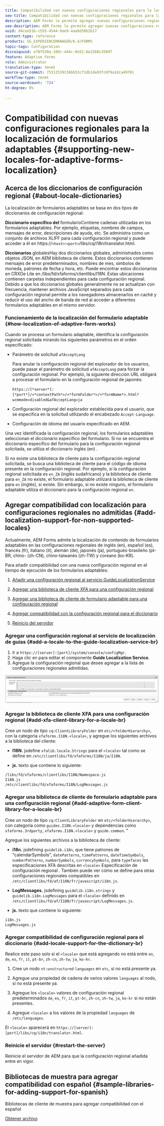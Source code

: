 ```yaml
---
title: Compatibilidad con nuevas configuraciones regionales para la localización de formularios adaptables
seo-title: Compatibilidad con nuevas configuraciones regionales para la localización de formularios adaptables
description: AEM Forms le permite agregar nuevas configuraciones regionales para localizar formularios adaptables. Las configuraciones regionales compatibles de forma predeterminada son inglés, francés, alemán y japonés.
seo-description: AEM Forms le permite agregar nuevas configuraciones regionales para localizar formularios adaptables. Las configuraciones regionales compatibles de forma predeterminada son inglés, francés, alemán y japonés.
uuid: d4cee51b-c555-4544-9ae9-4aa8d38b2b17
content-type: reference
products: SG_EXPERIENCEMANAGER/6.4/FORMS
topic-tags: Configuration
discoiquuid: e78f539a-109c-444c-8e52-be2260c3509f
feature: Adaptive Forms
role: Administrator
translation-type: tm+mt
source-git-commit: 75312539136bb53cf1db1de03fc0f9a1dca49791
workflow-type: tm+mt
source-wordcount: '724'
ht-degree: 0%

---
```



# Compatibilidad con nuevas configuraciones regionales para la localización de formularios adaptables {#supporting-new-locales-for-adaptive-forms-localization}

## Acerca de los diccionarios de configuración regional {#about-locale-dictionaries}

La localización de formularios adaptables se basa en dos tipos de diccionarios de configuración regional:

**Diccionario específico del** formularioContiene cadenas utilizadas en los formularios adaptables. Por ejemplo, etiquetas, nombres de campos, mensajes de error, descripciones de ayuda, etc. Se administra como un conjunto de archivos XLIFF para cada configuración regional y puede acceder a él en https://`<host>`:`<port>`/libs/cq/i18n/translator.html.

**Diccionarios** globalesHay dos diccionarios globales, administrados como objetos JSON, en AEM biblioteca de cliente. Estos diccionarios contienen mensajes de error predeterminados, nombres de mes, símbolos de moneda, patrones de fecha y hora, etc. Puede encontrar estos diccionarios en CRXDe Lite en /libs/fd/xfaforms/clientlibs/I18N. Estas ubicaciones contienen carpetas independientes para cada configuración regional. Debido a que los diccionarios globales generalmente no se actualizan con frecuencia, mantener archivos JavaScript separados para cada configuración regional permite a los navegadores almacenarlos en caché y reducir el uso del ancho de banda de red al acceder a diferentes formularios adaptables en el mismo servidor.

### Funcionamiento de la localización del formulario adaptable {#how-localization-of-adaptive-form-works}

Cuando se procesa un formulario adaptable, identifica la configuración regional solicitada mirando los siguientes parámetros en el orden especificado:

* Parámetro de solicitud `afAcceptLang`

   Para anular la configuración regional del explorador de los usuarios, puede pasar el parámetro de solicitud `afAcceptLang` para forzar la configuración regional. Por ejemplo, la siguiente dirección URL obligará a procesar el formulario en la configuración regional de japonés:

   `https://[*server*]:[*port*]/<*contextPath*>/<*formFolder*>/<*formName*>.html?wcmmode=disabled&afAcceptLang=ja`

* Configuración regional del explorador establecida para el usuario, que se especifica en la solicitud utilizando el encabezado `Accept-Language`.

* Configuración de idioma del usuario especificado en AEM.

Una vez identificada la configuración regional, los formularios adaptables seleccionan el diccionario específico del formulario. Si no se encuentra el diccionario específico del formulario para la configuración regional solicitada, se utiliza el diccionario inglés (en) .

Si no existe una biblioteca de cliente para la configuración regional solicitada, se busca una biblioteca de cliente para el código de idioma presente en la configuración regional. Por ejemplo, si la configuración regional solicitada es `en_ZA` (inglés sudafricano) y la biblioteca de cliente para `en_ZA` no existe, el formulario adaptable utilizará la biblioteca de cliente para `en` (inglés), si existe. Sin embargo, si no existe ninguno, el formulario adaptable utiliza el diccionario para la configuración regional `en`.

## Agregar compatibilidad con localización para configuraciones regionales no admitidas {#add-localization-support-for-non-supported-locales}

Actualmente, AEM Forms admite la localización de contenido de formularios adaptables en las configuraciones regionales de inglés (en), español (es), francés (fr), italiano (it), alemán (de), japonés (ja), portugués-brasileño (pt-BR, chino- (zh-CN), chino-taiwanés (zh-TW) y coreano (ko-KR).

Para añadir compatibilidad con una nueva configuración regional en el tiempo de ejecución de los formularios adaptables:

1. [Añadir una configuración regional al servicio GuideLocalizationService](/help/forms/using/supporting-new-language-localization.md#p-add-a-locale-to-the-guide-localization-service-br-p)

1. [Agregar una biblioteca de cliente XFA para una configuración regional](/help/forms/using/supporting-new-language-localization.md#p-add-xfa-client-library-for-a-locale-br-p)

1. [Agregar una biblioteca de cliente de formulario adaptable para una configuración regional](/help/forms/using/supporting-new-language-localization.md#p-add-adaptive-form-client-library-for-a-locale-br-p)
1. [Agregar compatibilidad con la configuración regional para el diccionario](/help/forms/using/supporting-new-language-localization.md#p-add-locale-support-for-the-dictionary-br-p)
1. [Reinicio del servidor](/help/forms/using/supporting-new-language-localization.md#p-restart-the-server-p)

### Agregar una configuración regional al servicio de localización de guías {#add-a-locale-to-the-guide-localization-service-br}

1. Ir a `https://[server]:[port]/system/console/configMgr`.
1. Haga clic en para editar el componente **Guide Localization Service**.
1. Agregue la configuración regional que desee agregar a la lista de configuraciones regionales admitidas.

![GuideLocalizationService](assets/configservice.png)

### Agregar la biblioteca de cliente XFA para una configuración regional {#add-xfa-client-library-for-a-locale-br}

Cree un nodo de tipo `cq:ClientLibraryFolder` en `etc/<folderHierarchy>`, con la categoría `xfaforms.I18N.<locale>`, y agregue los siguientes archivos a la biblioteca del cliente:

* **I18N.** jsdefine  `xfalib.locale.Strings` para el  `<locale>` tal como se define en  `/etc/clientlibs/fd/xfaforms/I18N/ja/I18N`.

* **js.** texto que contiene lo siguiente:

```
/libs/fd/xfaforms/clientlibs/I18N/Namespace.js
I18N.js
/etc/clientlibs/fd/xfaforms/I18N/LogMessages.js
```

### Agregar una biblioteca de cliente de formulario adaptable para una configuración regional {#add-adaptive-form-client-library-for-a-locale-br}

Cree un nodo de tipo `cq:ClientLibraryFolder` en `etc/<folderHierarchy>`, con categoría como `guides.I18N.<locale>` y dependencias como `xfaforms.3rdparty`, `xfaforms.I18N.<locale>` y `guide.common`. &quot;

Agregue los siguientes archivos a la biblioteca de cliente:

* **i18n.** jsdefining  `guidelib.i18n`, que tiene patrones de &quot;calendarSymbols&quot;,  `datePatterns`,  `timePatterns`,  `dateTimeSymbols`,  `numberPatterns`,  `numberSymbols`,  `currencySymbols`, para  `typefaces` las especificaciones XFA descritas en  `<locale>` Especificación de configuración regional [ ](https://helpx.adobe.com/content/dam/Adobe/specs/xfa_spec_3_3.pdf). También puede ver cómo se define para otras configuraciones regionales compatibles en `/etc/clientlibs/fd/af/I18N/fr/javascript/i18n.js`.

* **LogMessages.** jsdefining  `guidelib.i18n.strings` y  `guidelib.i18n.LogMessages` para el  `<locale>` definido en  `/etc/clientlibs/fd/af/I18N/fr/javascript/LogMessages.js`.

* **js.** texto que contiene lo siguiente:

```
i18n.js
LogMessages.js
```

### Agregar compatibilidad de configuración regional para el diccionario {#add-locale-support-for-the-dictionary-br}

Realice este paso solo si el `<locale>` que está agregando no está entre `en`, `de`, `es`, `fr`, `it`, `pt-br`, `zh-cn`, `zh-tw`, `ja`, `ko-kr`.

1. Cree un nodo `nt:unstructured` `languages` en `etc`, si no está presente ya.

1. Agregue una propiedad de cadena de varios valores `languages` al nodo, si no está presente ya.
1. Agregue los `<locale>` valores de configuración regional predeterminados `de`, `es`, `fr`, `it`, `pt-br`, `zh-cn`, `zh-tw`, `ja`, `ko-kr` si no están presentes.

1. Agregue `<locale>` a los valores de la propiedad `languages` de `/etc/languages`.

El `<locale>` aparecerá en `https://[server]:[port]/libs/cq/i18n/translator.html`.

### Reinicie el servidor {#restart-the-server}

Reinicie el servidor de AEM para que la configuración regional añadida entre en vigor.

## Bibliotecas de muestra para agregar compatibilidad con español {#sample-libraries-for-adding-support-for-spanish}

Bibliotecas de cliente de muestra para agregar compatibilidad con el español

[Obtener archivo](assets/sample.zip)
